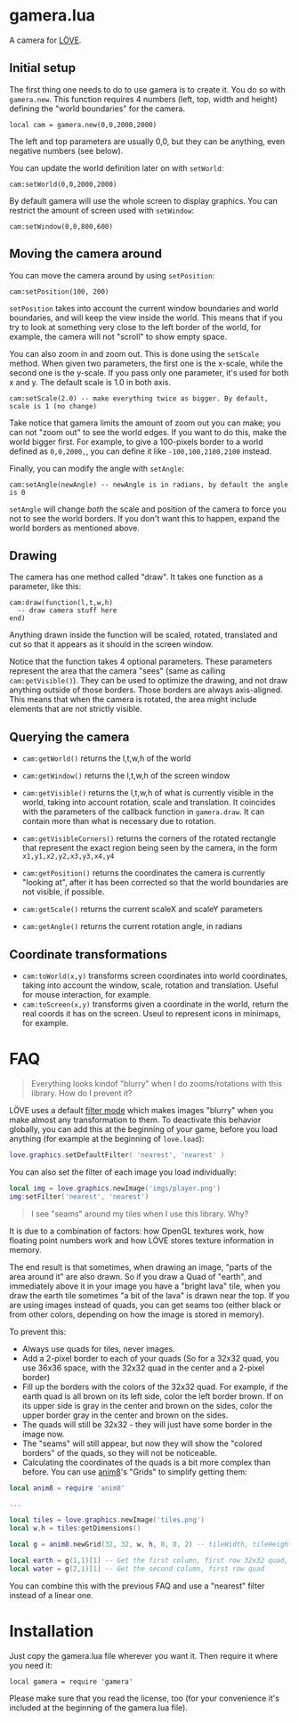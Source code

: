 gamera.lua
==========

A camera for [LÖVE](http://love2d.org).

Initial setup
-------------

The first thing one needs to do to use gamera is to create it. You do so with `gamera.new`. This function requires 4 numbers (left, top, width and height) defining the "world boundaries" for the camera.

    local cam = gamera.new(0,0,2000,2000)

The left and top parameters are usually 0,0, but they can be anything, even negative numbers (see below).

You can update the world definition later on with `setWorld`:

    cam:setWorld(0,0,2000,2000)

By default gamera will use the whole screen to display graphics. You can restrict the amount of screen used with `setWindow`:

    cam:setWindow(0,0,800,600)

Moving the camera around
------------------------

You can move the camera around by using `setPosition`:

    cam:setPosition(100, 200)

`setPosition` takes into account the current window boundaries and world boundaries, and will keep the view inside the world. This means that if you try to look at something very close to the left border of the world, for example, the camera will not "scroll" to show empty space.

You can also zoom in and zoom out. This is done using the `setScale` method. When given two parameters, the first one is the x-scale, while the second one is the y-scale. If you pass only one parameter, it's used for both x and y. The default scale is 1.0 in both axis.

    cam:setScale(2.0) -- make everything twice as bigger. By default, scale is 1 (no change)

Take notice that gamera limits the amount of zoom out you can make; you can not "zoom out" to see the world edges. If you want to do this, make the world bigger first. For example, to give a 100-pixels border to a world defined as `0,0,2000,`, you can define it like `-100,100,2100,2100` instead.

Finally, you can modify the angle with `setAngle`:

    cam:setAngle(newAngle) -- newAngle is in radians, by default the angle is 0

`setAngle` will change *both* the scale and position of the camera to force you not to see the world borders. If you don't want this to happen, expand the world borders as mentioned above.

Drawing
-------

The camera has one method called "draw". It takes one function as a parameter, like this:

    cam:draw(function(l,t,w,h)
      -- draw camera stuff here
    end)

Anything drawn inside the function will be scaled, rotated, translated and cut so that it appears as it should in the screen window.

Notice that the function takes 4 optional parameters. These parameters represent the area that the camera "sees" (same as calling `cam:getVisible()`). They can be used to optimize the drawing, and not draw anything outside of those borders. Those borders are always axis-aligned. This means that when the camera is rotated, the area might include elements that are not strictly visible.


Querying the camera
-------------------

* `cam:getWorld()` returns the l,t,w,h of the world
* `cam:getWindow()` returns the l,t,w,h of the screen window
* `cam:getVisible()` returns the l,t,w,h of what is currently visible in the world, taking into account rotation, scale and translation. It coincides with the parameters of the callback function in `gamera.draw`. It can contain more than what is necessary due to rotation.
* `cam:getVisibleCorners()` returns the corners of the rotated rectangle that represent the exact region being seen by the camera, in the form `x1,y1,x2,y2,x3,y3,x4,y4`

* `cam:getPosition()` returns the coordinates the camera is currently "looking at", after it has been corrected so that the world boundaries are not visible, if possible.
* `cam:getScale()` returns the current scaleX and scaleY parameters
* `cam:getAngle()` returns the current rotation angle, in radians

Coordinate transformations
--------------------------

* `cam:toWorld(x,y)` transforms screen coordinates into world coordinates, taking into account the window, scale, rotation and translation. Useful for mouse interaction, for example.
* `cam:toScreen(x,y)` transforms given a coordinate in the world, return the real coords it has on the screen. Useul to represent icons in minimaps, for example.

FAQ
===

> Everything looks kindof "blurry" when I do zooms/rotations with this library. How do I prevent it?

LÖVE uses a default [filter mode](https://love2d.org/wiki/FilterMode) which makes images "blurry" when you make almost any transformation to them. To deactivate this behavior globally, you can add this at the beginning of your game, before you load anything (for example at the beginning of `love.load`):

``` lua
love.graphics.setDefaultFilter( 'nearest', 'nearest' )
```

You can also set the filter of each image you load individually:

``` lua
local img = love.graphics.newImage('imgs/player.png')
img:setFilter('nearest', 'nearest')
```

> I see "seams" around my tiles when I use this library. Why?

It is due to a combination of factors: how OpenGL textures work, how floating point numbers work and how LÖVE stores texture information in memory. 

The end result is that sometimes, when drawing an image, "parts of the area around it" are also drawn. So if you draw a Quad of "earth", and immediately above it in your image you have a "bright lava" tile, when you draw the earth tile sometimes "a bit of the lava" is drawn near the top. If you are using images instead of quads, you can get seams too (either black or from other colors, depending on how the image is stored in memory).

To prevent this:

* Always use quads for tiles, never images.
* Add a 2-pixel border to each of your quads (So for a 32x32 quad, you use 36x36 space, with the 32x32 quad in the center and a 2-pixel border)
* Fill up the borders with the colors of the 32x32 quad. For example, if the earth quad is all brown on its left side, color the left border brown. If on its upper side is gray in the center and brown on the sides, color the upper border gray in the center and brown on the sides.
* The quads will still be 32x32 - they will just have some border in the image now.
* The "seams" will still appear, but now they will show the "colored borders" of the quads, so they will not be noticeable.
* Calculating the coordinates of the quads is a bit more complex than before. You can use [anim8](https://github.com/kikito/anim8)'s "Grids" to simplify getting them:

```lua
local anim8 = require 'anim8'

...

local tiles = love.graphics.newImage('tiles.png')
local w,h = tiles:getDimensions()

local g = anim8.newGrid(32, 32, w, h, 0, 0, 2) -- tileWidth, tileHeight, imageW, imageH, left, top, border

local earth = g(1,1)[1] -- Get the first column, first row 32x32 quad, including border
local water = g(2,1)[1] -- Get the second column, first row quad
```

You can combine this with the previous FAQ and use a "nearest" filter instead of a linear one.

Installation
============

Just copy the gamera.lua file wherever you want it. Then require it where you need it:

    local gamera = require 'gamera'

Please make sure that you read the license, too (for your convenience it's included at the beginning of the gamera.lua file).

